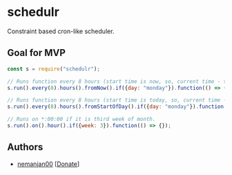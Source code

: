 # schedulr

Constraint based cron-like scheduler. 

## Goal for MVP

```javascript
const s = require("schedulr");

// Runs function every 8 hours (start time is now, so, current time - time of beggining % 8h == 0) if day is monday. 
s.run().every(8).hours().fromNow().if({day: "monday"}).function(() => {});

// Runs function every 8 hours (start time is today, so, current time - day of the beggining % 8h == 0) if day is monday. 
s.run().every(8).hours().fromStartOfDay().if({day: "monday"}).function(() => {});

// Runs on *:00:00 if it is third week of month. 
s.run().on().hour().if({week: 3}).function(() => {});
```

## Authors

 * [nemanjan00](https://github.com/nemanjan00) \[[Donate](https://www.paypal.me/nemanjatop)\]
